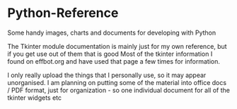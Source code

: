 # Python-Reference
Some handy images, charts and documents for developing with Python

The Tkinter module documentation is mainly just for my own reference, but if you get use out of them that is good
Most of the tkinter information I found on effbot.org and have used that page a few times for information.

I only really upload the things that I personally use, so it may appear unorganised. I am planning on putting 
some of the material into office docs / PDF format, just for organization - so one individual document for all of 
the tkinter widgets etc
